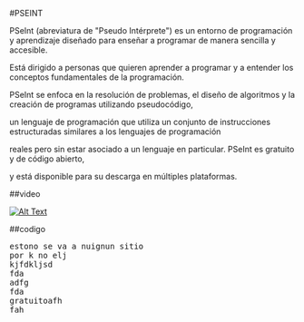 #PSEINT
<p>
PSeInt (abreviatura de "Pseudo Intérprete") es un entorno de programación y aprendizaje diseñado para enseñar a programar de manera sencilla y accesible. 
</p>
<p>
Está dirigido a personas que quieren aprender a programar y a entender los conceptos fundamentales de la programación. 
</p>
<p>
PSeInt se enfoca en la resolución de problemas, el diseño de algoritmos y la creación de programas utilizando pseudocódigo, 
</p>
<p>
un lenguaje de programación que utiliza un conjunto de instrucciones estructuradas similares a los lenguajes de programación 
</p>
<p>
reales pero sin estar asociado a un lenguaje en particular. PSeInt es gratuito y de código abierto,
</p>
<p>
 y está disponible para su descarga en múltiples plataformas.
</p>

##video

[![Alt Text](https://marketing4ecommerce.net/wp-content/uploads/2018/10/tipos-de-im%C3%A1genes-1280x720.jpg)](https://www.youtube.com/watch?v=eYnNMNE1ohA)

##codigo
<pre>
estono se va a nuignun sitio
por k no elj
kjfdkljsd
fda
adfg
fda
gratuitoafh
fah
<code>

